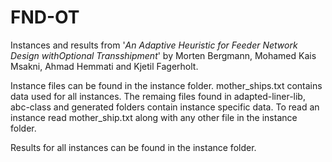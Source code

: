 # FND-OT

Instances and results from '*An Adaptive Heuristic for Feeder Network Design withOptional Transshipment*' by Morten Bergmann, Mohamed Kais Msakni, Ahmad Hemmati and Kjetil Fagerholt.

Instance files can be found in the instance folder. mother_ships.txt contains data used for all instances. The remaing files found in adapted-liner-lib, abc-class and generated folders contain instance specific data. To read an instance read mother_ship.txt along with any other file in the instance folder.

Results for all instances can be found in the instance folder.
